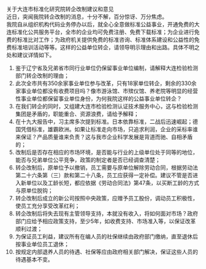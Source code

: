 关于大连市标准化研究院转企改制建议和意见  
近日，突闻我院转企改制的消息，十分不解，百分惊讶、万分焦虑。  
我院自从组织机构代码业务停办以后，就全心全意做标准公益事业，开通免费的大连标准化公共服务平台，全市的企业均可免费注册、免费下载标准；为企业进行免费的标准比对工作；为政府机关提供免费的标准咨询、标准体系建设和公益性的免费标准培训活动等等。这样的公益单位转企，请领导明示理由和出路。具体不明之处和建议详情如下。  
1.	鉴于辽宁省及兄弟省市同行业单位仍保留事业单位编制，请解释大连检验检测部门转企改制的理由；
2.	此次全市共有350余家事业单位参与改革，只有18家单位转企，剩余的330余家事业单位都没有收费项目吗？像市游泳馆、市殡仪馆、养老院等明显的经营性事业单位都保留事业单位身份，为何我院这样的公益事业单位转企？
3.	在我们转企的同时，又组建大连市检验检测认证技术服务中心，这与检验检测集团是矛盾的，职能重合、资源浪费，请给予解释；
4.	在十九大报告中，习主席多次提到标准。日本依靠标准，二战后迅速崛起；德国凭借标准，雄霸欧洲。如果让标准走向市场，只追求利润，企业的采标率谁来保证？产品质量谁来负责？这与我市企业科学发展是背道而驰、自相矛盾的；
5.	改制后是否存在相应的市场环境，是否能与行业的上级单位处于同等的地位，能否与兄弟单位公平竞争，政策的制定者是否已经调查清楚；
6.	转企改制后，原单位予以撤销，员工需要与原单位解除劳动合同，根据劳动法第二十六条第（三）款和第二十八条，员工应获得一定补偿。建议不管是否进入新单位以及工龄长短，都应依据《劳动合同法》第47条，以买断工龄的方式与原单位脱钩；
7.	转企改制后成立的新公司按照中央政策，应赠予员工股份，调动员工积极性，使员工充分享受改革红利；
8.	转企改制后将失去现有主管领导支持，本就没有收入，将如何面对市场？政府部门应给予相应政策支持，至少5年，如收费支持、市场准入等，以保证改革顺利过渡；
9.	为保证员工利益，建议所有在编人员的社保继续由政府部门缴纳，直至退休后按事业单位员工退休；
10.	按规定内部退养人员的待遇、社保等应由政府相关部门解决，保证这些人员的待遇基本不变。

